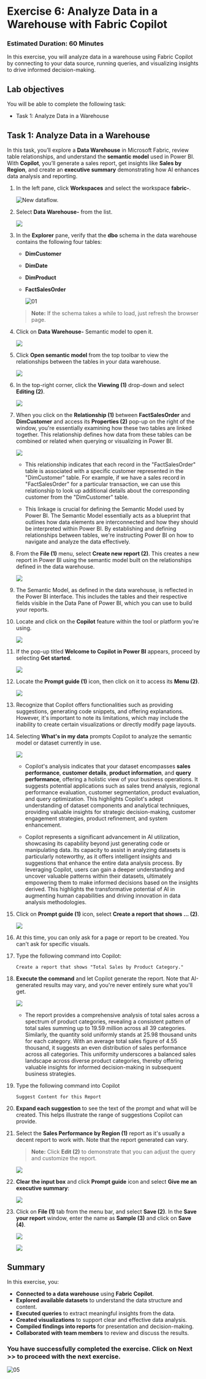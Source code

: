 # Exercise 6: Analyze Data in a Warehouse with Fabric Copilot

### Estimated Duration: 60 Minutes

In this exercise, you will analyze data in a warehouse using Fabric Copilot by connecting to your data source, running queries, and visualizing insights to drive informed decision-making. 

## Lab objectives

You will be able to complete the following task:

- Task 1: Analyze Data in a Warehouse

## Task 1: Analyze Data in a Warehouse

In this task, you’ll explore a **Data Warehouse** in Microsoft Fabric, review table relationships, and understand the **semantic model** used in Power BI. With **Copilot**, you’ll generate a sales report, get insights like **Sales by Region**, and create an **executive summary** demonstrating how AI enhances data analysis and reporting.

1. In the left pane, click **Workspaces** and select the workspace **fabric-<inject key="DeploymentID" enableCopy="false"/>**.

   ![New dataflow.](./Images/26.png)
 
1. Select **Data Warehouse-<inject key="DeploymentID" enableCopy="false"/>** from the list.

   ![](./Images/e6t1p1.png)

1. In the **Explorer** pane, verify that the **dbo** schema in the data warehouse contains the following four tables:
   
   - **DimCustomer**

   - **DimDate**

   - **DimProduct**

   - **FactSalesOrder**

      ![01](./Images/02/Pg4-T2-S9.png)  

    > **Note:** If the schema takes a while to load, just refresh the browser page.
 
1. Click on **Data Warehouse-<inject key="DeploymentID" enableCopy="false"/>** Semantic model to open it.

   ![](./Images/e6t1p2.png)

1. Click **Open semantic model** from the top toolbar to view the relationships between the tables in your data warehouse.

    ![](./Images/e2t3p4.png)

1. In the top-right corner, click the **Viewing (1)** drop-down and select **Editing (2)**.

    ![](./Images/e2t3p5.png)

1. When you click on the **Relationship (1)** between **FactSalesOrder** and **DimCustomer** and access its **Properties (2)** pop-up on the right of the window, you're essentially examining how these two tables are linked together. This relationship defines how data from these tables can be combined or related when querying or visualizing in Power BI.

     ![](./Images/e6t1p3.png)

    - This relationship indicates that each record in the "FactSalesOrder" table is associated with a specific customer represented in the "DimCustomer" table. For example, if we have a sales record in "FactSalesOrder" for a particular transaction, we can use this relationship to look up additional details about the corresponding customer from the "DimCustomer" table.

    - This linkage is crucial for defining the Semantic Model used by Power BI. The Semantic Model essentially acts as a blueprint that outlines how data elements are interconnected and how they should be interpreted within Power BI. By establishing and defining relationships between tables, we're instructing Power BI on how to navigate and analyze the data effectively.
 
1. From the **File (1)** menu, select **Create new report (2)**. This creates a new report in Power BI using the semantic model built on the relationships defined in the data warehouse.
 
   ![](./Images/e2t7p3.png)

1. The Semantic Model, as defined in the data warehouse, is reflected in the Power BI interface. This includes the tables and their respective fields visible in the Data Pane of Power BI, which you can use to build your reports.

1. Locate and click on the **Copilot** feature within the tool or platform you're using.

   ![](./Images/13.png)

1. If the pop-up titled **Welcome to Copilot in Power BI** appears, proceed by selecting **Get started**.

   ![](./Images/14.png)

1. Locate the **Prompt guide (1)** icon, then click on it to access its **Menu (2)**.

   ![](./Images/e6t1p4.png)

1. Recognize that Copilot offers functionalities such as providing suggestions, generating code snippets, and offering explanations. However, it's important to note its limitations, which may include the inability to create certain visualizations or directly modify page layouts.

1. Selecting **What's in my data** prompts Copilot to analyze the semantic model or dataset currently in use.

   ![](./Images/16.png)

   - Copilot's analysis indicates that your dataset encompasses **sales performance**, **customer details**, **product information**, and **query performance**, offering a holistic view of your business operations. It suggests potential applications such as sales trend analysis, regional performance evaluation, customer segmentation, product evaluation, and query optimization. This highlights Copilot's adept understanding of dataset components and analytical techniques, providing valuable insights for strategic decision-making, customer engagement strategies, product refinement, and system enhancement.
    
   - Copilot represents a significant advancement in AI utilization, showcasing its capability beyond just generating code or manipulating data. Its capacity to assist in analyzing datasets is particularly noteworthy, as it offers intelligent insights and suggestions that enhance the entire data analysis process. By leveraging Copilot, users can gain a deeper understanding and uncover valuable patterns within their datasets, ultimately empowering them to make informed decisions based on the insights derived. This highlights the transformative potential of AI in augmenting human capabilities and driving innovation in data analysis methodologies.

1. Click on **Prompt guide (1)** icon, select **Create a report that shows ... (2)**.

    ![](./Images/e6t1p5.png)
   
1. At this time, you can only ask for a page or report to be created. You can't ask for specific visuals.
 
1. Type the following command into Copilot:
  
    ```
    Create a report that shows "Total Sales by Product Category."
    ```
 
1. **Execute the command** and let Copilot generate the report. Note that AI-generated results may vary, and you're never entirely sure what you'll get.

    ![](./Images/e6t1p8.png)

   - The report provides a comprehensive analysis of total sales across a spectrum of product categories, revealing a consistent pattern of total sales summing up to 19.59 million across all 39 categories. Similarly, the quantity sold uniformly stands at 25.98 thousand units for each category. With an average total sales figure of 4.55 thousand, it suggests an even distribution of sales performance across all categories. This uniformity underscores a balanced sales landscape across diverse product categories, thereby offering valuable insights for informed decision-making in subsequent business strategies.

   
1. Type the following command into Copilot

    ```
    Suggest Content for this Report
    ```
 
1. **Expand each suggestion** to see the text of the prompt and what will be created. This helps illustrate the range of suggestions Copilot can provide.
 
1. Select the **Sales Performance by Region (1)** report as it's usually a decent report to work with. Note that the report generated can vary.
  
    >**Note:** Click **Edit (2)** to demonstrate that you can adjust the query and customize the report.

   ![](./Images/Analyze3.png)

1. **Clear the input box** and click **Prompt guide** icon and select **Give me an executive summary**:
    
    ![](./Images/23.png)

1. Click on **File (1)** tab from the menu bar, and select **Save (2)**. In the **Save your report** window, enter the name as **Sample (3)** and click on **Save (4)**.

   ![](./Images/e6t1p6.png)

   ![](./Images/e6t1p7.png)

## Summary

In this exercise, you:

- **Connected to a data warehouse** using **Fabric Copilot**.
- **Explored available datasets** to understand the data structure and content.
- **Executed queries** to extract meaningful insights from the data.
- **Created visualizations** to support clear and effective data analysis.
- **Compiled findings into reports** for presentation and decision-making.
- **Collaborated with team members** to review and discuss the results.

### You have successfully completed the exercise. Click on Next >> to proceed with the next exercise.

![05](./Images/nextpage(1).png)
